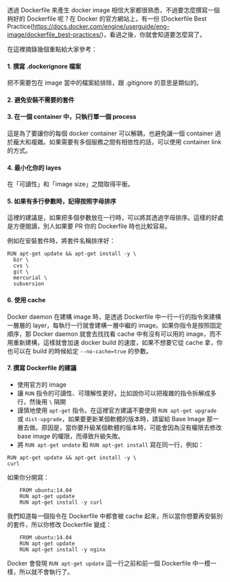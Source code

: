 透過 Dockerfile 來產生 docker image 相信大家都很熟悉，不過要怎麼撰寫一個夠好的 Dockerfile 呢？在 Docker 的官方網站上，有一份 [Dockerfile Best Practice(https://docs.docker.com/engine/userguide/eng-image/dockerfile_best-practices/)，看過之後，你就會知道要怎麼寫了。

在這裡摘錄幾個重點給大家參考：

#### 1. 撰寫 .dockerignore 檔案
把不需要包在 image 當中的檔案給排除，跟 .gitignore 的意思是類似的。

#### 2. 避免安裝不需要的套件

#### 3. 在一個 container 中，只執行單一個 process
這是為了要讓你的每個 docker container 可以解耦，也避免讓一個 container 過於龐大和複雜。如果需要有多個服務之間有相依性的話，可以使用 container link 的方式。

#### 4. 最小化你的 layes
在「可讀性」和「image size」之間取得平衡。

#### 5. 如果有多行參數時，記得按照字母排序
這裡的建議是，如果把多個參數放在一行時，可以將其透過字母排序。這樣的好處是方便閱讀，別人如果要 PR 你的 Dockerfile 時也比較容易。

例如在安裝套件時，將套件名稱排序好：

```
RUN apt-get update && apt-get install -y \
  bzr \
  cvs \
  git \
  mercurial \
  subversion
```

#### 6. 使用 cache
Docker daemon 在建構 image 時，是透過 Dockerfile 中一行一行的指令來建構一層層的 layer，每執行一行就會建構一層中繼的 image。如果你指令是按照固定順序，那 Docker daemon 就會去找找看 cache 中有沒有可以用的 image，而不用重新建構，這樣就會加速 docker build 的速度，如果不想要它從 cache 拿，你也可以在 build 的時候給定 `--no-cache=true` 的參數。

#### 7. 撰寫 Dockerfile 的建議

- 使用官方的 image
- 讓 `RUN` 指令的可讀性、可理解性更好。比如說你可以把複雜的指令拆解成多行，然後用 `\` 隔開
- 謹慎地使用 `apt-get` 指令。在這裡官方建議不要使用 `RUN apt-get upgrade` 或 `dist-upgrade`，如果要更新某個軟體的版本時，請留給 Base Image 那一層去做。原因是，當你要升級某個軟體的版本時，可能會因為沒有權限去修改 base image 的權限，而導致升級失敗。
- 將 `RUN apt-get undate` 和 `RUN apt-get install` 寫在同一行，例如：


```
RUN apt-get update && apt-get install -y \
curl
```

如果你分開寫：

```
    FROM ubuntu:14.04
    RUN apt-get update
    RUN apt-get install -y curl
```

我們知道每一個指令在 Dockerfile 中都會被 cache 起來，所以當你想要再安裝別的套件，所以你修改 Dockerfile 變成：

```
    FROM ubuntu:14.04
    RUN apt-get update
    RUN apt-get install -y nginx
```

Docker 會發現 `RUN apt-get update` 這一行之前和前一個 Dockerfile 中一模一樣，所以就不會執行了。